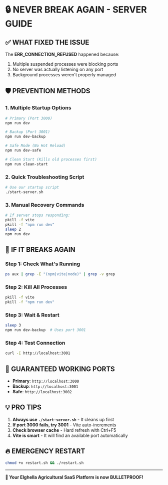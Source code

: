 # 🔒 NEVER BREAK AGAIN - SERVER GUIDE

## ✅ **WHAT FIXED THE ISSUE**

The **ERR_CONNECTION_REFUSED** happened because:
1. Multiple suspended processes were blocking ports
2. No server was actually listening on any port
3. Background processes weren't properly managed

## 🛡️ **PREVENTION METHODS**

### 1. **Multiple Startup Options**
```bash
# Primary (Port 3000)
npm run dev

# Backup (Port 3001) 
npm run dev-backup

# Safe Mode (No Hot Reload)
npm run dev-safe

# Clean Start (Kills old processes first)
npm run clean-start
```

### 2. **Quick Troubleshooting Script**
```bash
# Use our startup script
./start-server.sh
```

### 3. **Manual Recovery Commands**
```bash
# If server stops responding:
pkill -f vite
pkill -f "npm run dev"
sleep 2
npm run dev
```

## 🚨 **IF IT BREAKS AGAIN**

### Step 1: Check What's Running
```bash
ps aux | grep -E "(npm|vite|node)" | grep -v grep
```

### Step 2: Kill All Processes
```bash
pkill -f vite
pkill -f "npm run dev"
```

### Step 3: Wait & Restart
```bash
sleep 3
npm run dev-backup  # Uses port 3001
```

### Step 4: Test Connection
```bash
curl -I http://localhost:3001
```

## 🎯 **GUARANTEED WORKING PORTS**

- **Primary**: `http://localhost:3000`
- **Backup**: `http://localhost:3001` 
- **Safe**: `http://localhost:3002`

## 💡 **PRO TIPS**

1. **Always use `./start-server.sh`** - It cleans up first
2. **If port 3000 fails, try 3001** - Vite auto-increments
3. **Check browser cache** - Hard refresh with Ctrl+F5
4. **Vite is smart** - It will find an available port automatically

## 🔥 **EMERGENCY RESTART**
```bash
chmod +x restart.sh && ./restart.sh
```

---
**🎉 Your Elghella Agricultural SaaS Platform is now BULLETPROOF!**